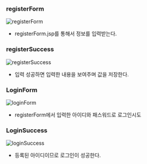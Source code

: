 ### registerForm
![registerForm](https://user-images.githubusercontent.com/56255099/94366951-56142080-0116-11eb-8d36-71dd3b856b81.JPG)
+ registerForm.jsp를 통해서 정보를 입력받는다.
### registerSuccess
![registerSuccess](https://user-images.githubusercontent.com/56255099/94366953-57454d80-0116-11eb-8b5d-9a5f9b979f55.JPG)
+ 입력 성공하면 입력한 내용을 보여주며 값을 저장한다.
### LoginForm
![loginForm](https://user-images.githubusercontent.com/56255099/94366955-57dde400-0116-11eb-9cd4-a51e41da1d30.JPG)
+ registerForm에서 입력한 아이디와 패스워드로 로그인시도
### LoginSuccess
![loginSuccess](https://user-images.githubusercontent.com/56255099/94366949-53193000-0116-11eb-8bd9-97b895d6c426.JPG)
+ 등록된 아이디이므로 로그인이 성공한다.
